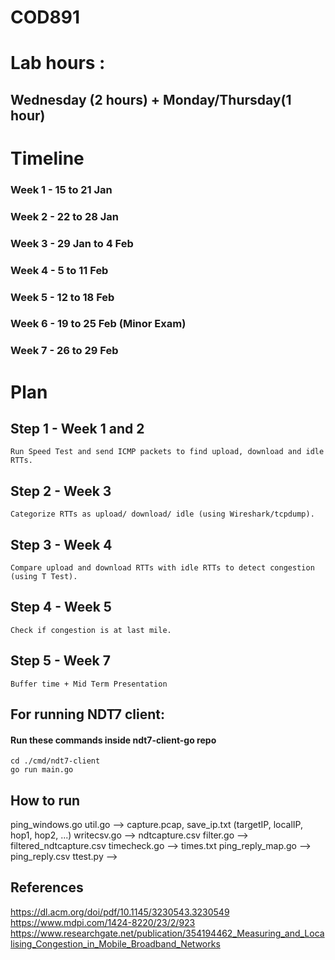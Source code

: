 # COD891
# Lab hours :
  ## Wednesday (2 hours) + Monday/Thursday(1 hour)

# Timeline
### Week 1 - 15 to 21 Jan
### Week 2 - 22 to 28 Jan
### Week 3 - 29 Jan to 4 Feb
### Week 4 - 5 to 11 Feb
### Week 5 - 12 to 18 Feb
### Week 6 - 19 to 25 Feb (Minor Exam)
### Week 7 - 26 to 29 Feb

# Plan
  ## Step 1 - Week 1 and 2
    Run Speed Test and send ICMP packets to find upload, download and idle RTTs.
  ## Step 2 - Week 3
    Categorize RTTs as upload/ download/ idle (using Wireshark/tcpdump).
  ## Step 3 - Week 4 
    Compare upload and download RTTs with idle RTTs to detect congestion (using T Test).
  ## Step 4 - Week 5
    Check if congestion is at last mile.
  ## Step 5 - Week 7
    Buffer time + Mid Term Presentation

## For running NDT7 client:
  #### Run these commands inside ndt7-client-go repo
    cd ./cmd/ndt7-client
    go run main.go
  
## How to run
  ping_windows.go util.go --> capture.pcap, save_ip.txt (targetIP, localIP, hop1, hop2, ...)
  writecsv.go --> ndtcapture.csv
  filter.go --> filtered_ndtcapture.csv
  timecheck.go --> times.txt
  ping_reply_map.go --> ping_reply.csv 
  ttest.py --> 


## References
  https://dl.acm.org/doi/pdf/10.1145/3230543.3230549
  https://www.mdpi.com/1424-8220/23/2/923
  https://www.researchgate.net/publication/354194462_Measuring_and_Localising_Congestion_in_Mobile_Broadband_Networks

